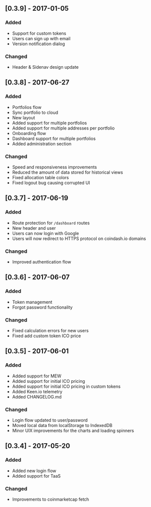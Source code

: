## [0.3.9] - 2017-01-05
### Added
- Support for custom tokens
- Users can sign up with email
- Version notification dialog

### Changed
- Header & Sidenav design update

## [0.3.8] - 2017-06-27
### Added
- Portfolios flow
- Sync portfolio to cloud
- New layout
- Added support for multiple portfolios
- Added support for multiple addresses per portfolio
- Onboarding flow
- Dashboard support for multiple portfolios
- Added administration section

### Changed
- Speed and responsiveness improvements
- Reduced the amount of data stored for historical views
- Fixed allocation table colors
- Fixed logout bug causing corrupted UI

## [0.3.7] - 2017-06-19
### Added
- Route protection for `/dashboard` routes
- New header and user
- Users can now login with Google
- Users will now redirect to HTTPS protocol on coindash.io domains

### Changed
- Improved authentication flow

## [0.3.6] - 2017-06-07
### Added
- Token management
- Forgot password functionality

### Changed
- Fixed calculation errors for new users
- Fixed add custom token ICO price

## [0.3.5] - 2017-06-01
### Added
- Added support for MEW
- Added support for initial ICO pricing
- Added support for initial ICO pricing in custom tokens
- Added Keen.io telemetry
- Added CHANGELOG.md

### Changed
- Login flow updated to user/password
- Moved local data from localStorage to IndexedDB
- Minor UIX improvements for the charts and loading spinners

## [0.3.4] - 2017-05-20
### Added
- Added new login flow
- Added support for TaaS

### Changed
- Improvements to coinmarketcap fetch
